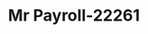 ---
f_zip-code: 86314
f_state-code: AZ
title: Mr Payroll-22261
f_phone: 928-772-4308
f_city-only: Prescott Valley
f_address: 3933 N Robert Rd Prescott Valley
f_location-unique-id: '22261'
slug: mr-payroll-22261
updated-on: '2024-05-30T13:46:58.046Z'
created-on: '2024-05-30T13:36:59.803Z'
published-on: '2024-05-30T13:54:32.469Z'
f_city-state: cms/city/prescott-valley-az.md
f_company: cms/company/mr-payroll.md
f_state: cms/state/arizona.md
layout: '[payday-loan].html'
tags: payday-loan
---